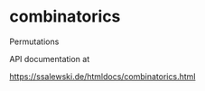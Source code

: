 # combinatorics
Permutations

API documentation at

https://ssalewski.de/htmldocs/combinatorics.html


